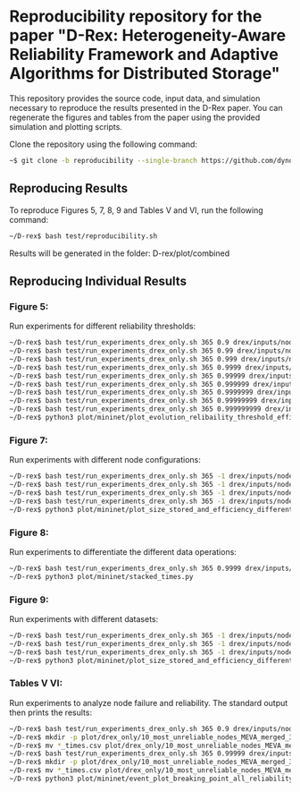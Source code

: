 # Reproducibility repository for the paper "D-Rex: Heterogeneity-Aware Reliability Framework and Adaptive Algorithms for Distributed Storage"

This repository provides the source code, input data, and simulation necessary to reproduce the results presented in the D-Rex paper. You can regenerate the figures and tables from the paper using the provided simulation and plotting scripts.

Clone the repository using the following command:
```bash
~$ git clone -b reproducibility --single-branch https://github.com/dynostore/D-rex.git
```

## Reproducing Results

To reproduce Figures 5, 7, 8, 9 and Tables V and VI, run the following command:
```bash
~/D-rex$ bash test/reproducibility.sh
```
Results will be generated in the folder: D-rex/plot/combined

## Reproducing Individual Results

### Figure 5:
Run experiments for different reliability thresholds:
```bash
~/D-rex$ bash test/run_experiments_drex_only.sh 365 0.9 drex/inputs/nodes/10_most_used_nodes.csv drex/inputs/data/MEVA_merged.csv 250 drex/inputs/nodes/no_supplementary_nodes.csv 0 0 0 drex/
~/D-rex$ bash test/run_experiments_drex_only.sh 365 0.99 drex/inputs/nodes/10_most_used_nodes.csv drex/inputs/data/MEVA_merged.csv 250 drex/inputs/nodes/no_supplementary_nodes.csv 0 0 0 drex/
~/D-rex$ bash test/run_experiments_drex_only.sh 365 0.999 drex/inputs/nodes/10_most_used_nodes.csv drex/inputs/data/MEVA_merged.csv 250 drex/inputs/nodes/no_supplementary_nodes.csv 0 0 0 drex/
~/D-rex$ bash test/run_experiments_drex_only.sh 365 0.9999 drex/inputs/nodes/10_most_used_nodes.csv drex/inputs/data/MEVA_merged.csv 250 drex/inputs/nodes/no_supplementary_nodes.csv 0 0 0 drex/
~/D-rex$ bash test/run_experiments_drex_only.sh 365 0.99999 drex/inputs/nodes/10_most_used_nodes.csv drex/inputs/data/MEVA_merged.csv 250 drex/inputs/nodes/no_supplementary_nodes.csv 0 0 0 drex/
~/D-rex$ bash test/run_experiments_drex_only.sh 365 0.999999 drex/inputs/nodes/10_most_used_nodes.csv drex/inputs/data/MEVA_merged.csv 250 drex/inputs/nodes/no_supplementary_nodes.csv 0 0 0 drex/
~/D-rex$ bash test/run_experiments_drex_only.sh 365 0.9999999 drex/inputs/nodes/10_most_used_nodes.csv drex/inputs/data/MEVA_merged.csv 250 drex/inputs/nodes/no_supplementary_nodes.csv 0 0 0 drex/
~/D-rex$ bash test/run_experiments_drex_only.sh 365 0.99999999 drex/inputs/nodes/10_most_used_nodes.csv drex/inputs/data/MEVA_merged.csv 250 drex/inputs/nodes/no_supplementary_nodes.csv 0 0 0 drex/
~/D-rex$ bash test/run_experiments_drex_only.sh 365 0.999999999 drex/inputs/nodes/10_most_used_nodes.csv drex/inputs/data/MEVA_merged.csv 250 drex/inputs/nodes/no_supplementary_nodes.csv 0 0 0 drex/
~/D-rex$ python3 plot/mininet/plot_evolution_relibaility_threshold_efficiency_and_size_bars_only.py 10_most_used_nodes_MEVA_merged_365_ _250_max0
```

### Figure 7:
Run experiments with different node configurations:
```bash
~/D-rex$ bash test/run_experiments_drex_only.sh 365 -1 drex/inputs/nodes/10_most_used_nodes.csv drex/inputs/data/MEVA_merged.csv 250 drex/inputs/nodes/no_supplementary_nodes.csv 0 0 0 drex/
~/D-rex$ bash test/run_experiments_drex_only.sh 365 -1 drex/inputs/nodes/10_most_unreliable_nodes.csv drex/inputs/data/MEVA_merged.csv 250 drex/inputs/nodes/no_supplementary_nodes.csv 0 0 0 drex/
~/D-rex$ bash test/run_experiments_drex_only.sh 365 -1 drex/inputs/nodes/most_used_node_x10.csv drex/inputs/data/MEVA_merged.csv 250 drex/inputs/nodes/no_supplementary_nodes.csv 0 0 0 drex/
~/D-rex$ bash test/run_experiments_drex_only.sh 365 -1 drex/inputs/nodes/10_most_reliable_nodes.csv drex/inputs/data/MEVA_merged.csv 250 drex/inputs/nodes/no_supplementary_nodes.csv 0 0 0 drex/
~/D-rex$ python3 plot/mininet/plot_size_stored_and_efficiency_different_set_of_nodes.py _MEVA_merged_365_-1.0_250_max0
```

### Figure 8:
Run experiments to differentiate the different data operations:
```bash
~/D-rex$ bash test/run_experiments_drex_only.sh 365 0.9999 drex/inputs/nodes/10_most_used_nodes.csv drex/inputs/data/MEVA_merged.csv 1 drex/inputs/nodes/no_supplementary_nodes.csv 0 0 0 drex/
~/D-rex$ python3 plot/mininet/stacked_times.py
```

### Figure 9:
Run experiments with different datasets:
```bash
~/D-rex$ bash test/run_experiments_drex_only.sh 365 -1 drex/inputs/nodes/10_most_used_nodes.csv drex/inputs/data/processed_sentinal-2_256351_data.csv 1 drex/inputs/nodes/no_supplementary_nodes.csv 0 0 0 drex/
~/D-rex$ bash test/run_experiments_drex_only.sh 365 -1 drex/inputs/nodes/10_most_used_nodes.csv drex/inputs/data/IBM_385707_data.csv 1 drex/inputs/nodes/no_supplementary_nodes.csv 0 0 0 drex/
~/D-rex$ bash test/run_experiments_drex_only.sh 365 -1 drex/inputs/nodes/10_most_used_nodes.csv drex/inputs/data/FB_merged_8337_data.csv 1 drex/inputs/nodes/no_supplementary_nodes.csv 0 0 0 drex/
~/D-rex$ python3 plot/mininet/plot_size_stored_and_efficiency_different_datasets.py 10_most_used_nodes_-1
```

### Tables V VI:
Run experiments to analyze node failure and reliability. The standard output then prints the results:
```bash
~/D-rex$ bash test/run_experiments_drex_only.sh 365 0.9 drex/inputs/nodes/10_most_unreliable_nodes.csv drex/inputs/data/MEVA_merged.csv 250 drex/inputs/nodes/no_supplementary_nodes.csv 3 0 0 drex/inputs/nodes/10_most_unreliable_nodes_failure_MEVA_merged_250.csv
~/D-rex$ mkdir -p plot/drex_only/10_most_unreliable_nodes_MEVA_merged_365_0.9_250_max0_node_removal/
~/D-rex$ mv *_times.csv plot/drex_only/10_most_unreliable_nodes_MEVA_merged_365_0.9_250_max0_node_removal/
~/D-rex$ bash test/run_experiments_drex_only.sh 365 0.99999 drex/inputs/nodes/10_most_unreliable_nodes.csv drex/inputs/data/MEVA_merged.csv 250 drex/inputs/nodes/no_supplementary_nodes.csv 3 0 0 drex/inputs/nodes/10_most_unreliable_nodes_failure_MEVA_merged_250.csv
~/D-rex$ mkdir -p plot/drex_only/10_most_unreliable_nodes_MEVA_merged_365_0.99999_250_max0_node_removal/
~/D-rex$ mv *_times.csv plot/drex_only/10_most_unreliable_nodes_MEVA_merged_365_0.99999_250_max0_node_removal
~/D-rex$ python3 plot/mininet/event_plot_breaking_point_all_reliability.py 365 drex_only individual drex/inputs/nodes/10_most_unreliable_nodes.csv drex/inputs/data/MEVA_merged.csv 250 0 3
```
